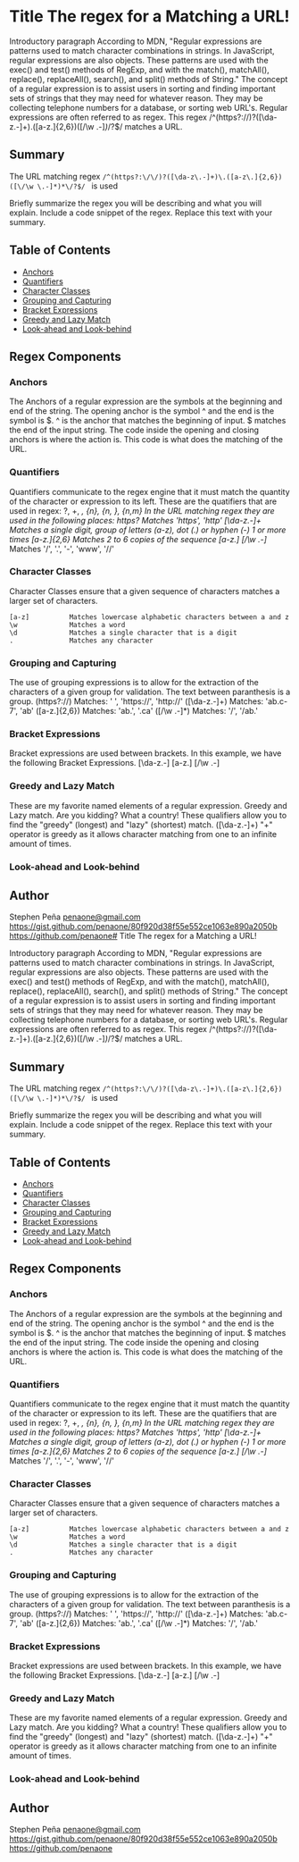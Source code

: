 # Title The regex for a Matching a URL!

Introductory paragraph
According to MDN, "Regular expressions are patterns used to match character combinations in strings. In JavaScript, regular expressions are also objects. These patterns are used with the exec() and test() methods of RegExp, and with the match(), matchAll(), replace(), replaceAll(), search(), and split() methods of String." The concept of a regular expression is to assist users in sorting and finding important sets of strings that they may need for whatever reason. They may be collecting telephone numbers for a database, or sorting web URL's. Regular expressions are often referred to as regex. This regex /^(https?:\/\/)?([\da-z\.-]+)\.([a-z\.]{2,6})([\/\w \.-]*)*\/?$/ matches a URL.

## Summary
The URL matching regex ```/^(https?:\/\/)?([\da-z\.-]+)\.([a-z\.]{2,6})([\/\w \.-]*)*\/?$/ ``` is used

Briefly summarize the regex you will be describing and what you will explain. Include a code snippet of the regex. Replace this text with your summary.

## Table of Contents

- [Anchors](#anchors)
- [Quantifiers](#quantifiers)
- [Character Classes](#character-classes)
- [Grouping and Capturing](#grouping-and-capturing)
- [Bracket Expressions](#bracket-expressions)
- [Greedy and Lazy Match](#greedy-and-lazy-match)
- [Look-ahead and Look-behind](#look-ahead-and-look-behind)

## Regex Components

### Anchors
The Anchors of a regular expression are  the symbols at the beginning and end of the string. The opening anchor is the symbol ^ and the end is the symbol is $. 
  ^ is the anchor that matches the beginning of input.
    $ matches the end of the input string.
The code inside the opening and closing anchors is where the action is. This code is what does the matching of the URL.

### Quantifiers

Quantifiers communicate to the regex engine that it must match the quantity of the character or expression to its left. These are the quatifiers that are used in regex:
  ?, +, *, {n}, {n, }, {n,m}
  In the URL matching regex they are used in the following places:
    https?          Matches 'https', 'http'
    [\da-z\.-]+     Matches a single digit, group of letters (a-z), dot (.) or hyphen (-) 1 or more times
    [a-z\.]{2,6}    Matches 2 to 6 copies of the sequence [a-z\.]
    [\/\w \.-]*     Matches '/', '.', '-', 'www', '//'
  

### Character Classes
Character Classes ensure that a given sequence of characters matches a larger set of characters.

    [a-z]          Matches lowercase alphabetic characters between a and z
    \w             Matches a word
    \d             Matches a single character that is a digit
    .              Matches any character


### Grouping and Capturing
The use of grouping expressions is to allow for the extraction of the characters of a given group for validation. The text between paranthesis is a group.
    (https?:\/\/)       Matches: ' ', 'https://', 'http://'
    ([\da-z\.-]+)       Matches: 'ab.c-7', 'ab'
    ([a-z\.]{2,6})      Matches: 'ab.', '.ca'
    ([\/\w \.-]*)       Matches: '/', '/ab.'

### Bracket Expressions
Bracket expressions are used between brackets. In this example, we have the following Bracket Expressions.
    [\da-z\.-]
    [a-z\.]
    [\/\w \.-]

### Greedy and Lazy Match
These are my favorite named elements of a regular expression. Greedy and Lazy match. Are you kidding? What a country! These qualifiers allow you to find the "greedy" (longest) and "lazy" (shortest) match.
    ([\da-z\.-]+)       "+" operator is greedy as it allows character matching from one to an infinite amount of times.


### Look-ahead and Look-behind

## Author

Stephen Peña
penaone@gmail.com
https://gist.github.com/penaone/80f920d38f55e552ce1063e890a2050b
https://github.com/penaone# Title The regex for a Matching a URL!

Introductory paragraph
According to MDN, "Regular expressions are patterns used to match character combinations in strings. In JavaScript, regular expressions are also objects. These patterns are used with the exec() and test() methods of RegExp, and with the match(), matchAll(), replace(), replaceAll(), search(), and split() methods of String." The concept of a regular expression is to assist users in sorting and finding important sets of strings that they may need for whatever reason. They may be collecting telephone numbers for a database, or sorting web URL's. Regular expressions are often referred to as regex. This regex /^(https?:\/\/)?([\da-z\.-]+)\.([a-z\.]{2,6})([\/\w \.-]*)*\/?$/ matches a URL.

## Summary
The URL matching regex ```/^(https?:\/\/)?([\da-z\.-]+)\.([a-z\.]{2,6})([\/\w \.-]*)*\/?$/ ``` is used

Briefly summarize the regex you will be describing and what you will explain. Include a code snippet of the regex. Replace this text with your summary.

## Table of Contents

- [Anchors](#anchors)
- [Quantifiers](#quantifiers)
- [Character Classes](#character-classes)
- [Grouping and Capturing](#grouping-and-capturing)
- [Bracket Expressions](#bracket-expressions)
- [Greedy and Lazy Match](#greedy-and-lazy-match)
- [Look-ahead and Look-behind](#look-ahead-and-look-behind)

## Regex Components

### Anchors
The Anchors of a regular expression are  the symbols at the beginning and end of the string. The opening anchor is the symbol ^ and the end is the symbol is $. 
  ^ is the anchor that matches the beginning of input.
    $ matches the end of the input string.
The code inside the opening and closing anchors is where the action is. This code is what does the matching of the URL.

### Quantifiers

Quantifiers communicate to the regex engine that it must match the quantity of the character or expression to its left. These are the quatifiers that are used in regex:
  ?, +, *, {n}, {n, }, {n,m}
  In the URL matching regex they are used in the following places:
    https?          Matches 'https', 'http'
    [\da-z\.-]+     Matches a single digit, group of letters (a-z), dot (.) or hyphen (-) 1 or more times
    [a-z\.]{2,6}    Matches 2 to 6 copies of the sequence [a-z\.]
    [\/\w \.-]*     Matches '/', '.', '-', 'www', '//'
  

### Character Classes
Character Classes ensure that a given sequence of characters matches a larger set of characters.

    [a-z]          Matches lowercase alphabetic characters between a and z
    \w             Matches a word
    \d             Matches a single character that is a digit
    .              Matches any character


### Grouping and Capturing
The use of grouping expressions is to allow for the extraction of the characters of a given group for validation. The text between paranthesis is a group.
    (https?:\/\/)       Matches: ' ', 'https://', 'http://'
    ([\da-z\.-]+)       Matches: 'ab.c-7', 'ab'
    ([a-z\.]{2,6})      Matches: 'ab.', '.ca'
    ([\/\w \.-]*)       Matches: '/', '/ab.'

### Bracket Expressions
Bracket expressions are used between brackets. In this example, we have the following Bracket Expressions.
    [\da-z\.-]
    [a-z\.]
    [\/\w \.-]

### Greedy and Lazy Match
These are my favorite named elements of a regular expression. Greedy and Lazy match. Are you kidding? What a country! These qualifiers allow you to find the "greedy" (longest) and "lazy" (shortest) match.
    ([\da-z\.-]+)       "+" operator is greedy as it allows character matching from one to an infinite amount of times.


### Look-ahead and Look-behind

## Author

Stephen Peña
penaone@gmail.com
https://gist.github.com/penaone/80f920d38f55e552ce1063e890a2050b
https://github.com/penaone